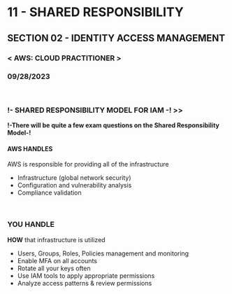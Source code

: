 # 11 - SHARED RESPONSIBILITY

## SECTION 02 - IDENTITY ACCESS MANAGEMENT <br>

### < AWS: CLOUD PRACTITIONER > <br>

### 09/28/2023 <br>

<br>

### !- SHARED RESPONSIBILITY MODEL FOR IAM -! >>

**!-There will be quite a few exam questions on the Shared Responsibility Model-!**

#### AWS HANDLES

AWS is responsible for providing all of the infrastructure

- Infrastructure (global network security)
- Configuration and vulnerability analysis
- Compliance validation

<br>

### YOU HANDLE

**HOW** that infrastructure is utilized

- Users, Groups, Roles, Policies management and monitoring
- Enable MFA on all accounts
- Rotate all your keys often
- Use IAM tools to apply appropriate permissions
- Analyze access patterns & review permissions

<br>
